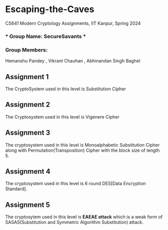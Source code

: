 # Escaping-the-Caves
CS641 Modern Cryptology Assignments, IIT Kanpur, Spring 2024

### * Group Name: SecureSavants *
### Group Members:
Hemanshu Pandey , Vikrant Chauhan , Abhinandan Singh Baghel

## Assignment 1
The CryptoSystem used in this level is Substitution Cipher

## Assignment 2
The Cryptosystem used in this level is Vigenere Cipher

## Assignment 3
The cryptosystem used in this level is Monoalphabetic Substitution Cipher along with Permutation(Transposition) Cipher with the block size of length 5.

## Assignment 4
The cryptosystem used in this level is 6 round DES[Data Encryption Standard].

## Assignment 5
The cryptosytem used in this level is **EAEAE attack** which is a weak form of SASAS(Substitution and Symmetric Algorithm Substitution) attack.

